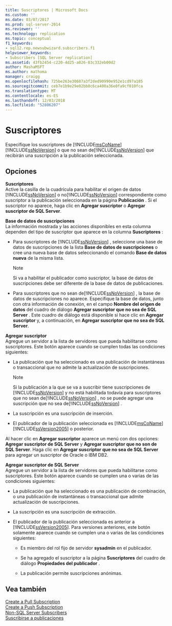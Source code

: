 ```yaml
---
title: Suscriptores | Microsoft Docs
ms.custom: ''
ms.date: 03/07/2017
ms.prod: sql-server-2014
ms.reviewer: ''
ms.technology: replication
ms.topic: conceptual
f1_keywords:
- sql12.rep.newsubwizard.subscribers.f1
helpviewer_keywords:
- Subscribers [SQL Server replication]
ms.assetid: 43fb2454-c220-4d25-a826-83c332eb00d2
author: MashaMSFT
ms.author: mathoma
manager: craigg
ms.openlocfilehash: 725be263e30687a3f2ded90990e952e1cd97a185
ms.sourcegitcommit: ceb7e1b9e29e02bb0c6ca400a36e0fa9cf010fca
ms.translationtype: MT
ms.contentlocale: es-ES
ms.lasthandoff: 12/03/2018
ms.locfileid: "52806207"
---
```

# <a name="subscribers"></a>Suscriptores
  Especifique los suscriptores de [!INCLUDE[msCoName](../../includes/msconame-md.md)] [!INCLUDE[ssNoVersion](../../includes/ssnoversion-md.md)] o que no sean de[!INCLUDE[ssNoVersion](../../includes/ssnoversion-md.md)] que recibirán una suscripción a la publicación seleccionada.  
  
## <a name="options"></a>Opciones  
 **Suscriptores**  
 Active la casilla de la cuadrícula para habilitar el origen de datos [!INCLUDE[ssNoVersion](../../includes/ssnoversion-md.md)] o no[!INCLUDE[ssNoVersion](../../includes/ssnoversion-md.md)] correspondiente como suscriptor a la publicación seleccionada en la página **Publicación** . Si el suscriptor no aparece, haga clic en **Agregar suscriptor** o **Agregar suscriptor de SQL Server**.  
  
 **Base de datos de suscripciones**  
 La información mostrada y las acciones disponibles en esta columna dependen del tipo de suscriptor que aparece en la columna **Suscriptores** :  
  
-   Para suscriptores de [!INCLUDE[ssNoVersion](../../includes/ssnoversion-md.md)] , seleccione una base de datos de suscripciones de la lista **Base de datos de suscripciones** o cree una nueva base de datos seleccionando el comando **Base de datos nueva** de la misma lista.  
  
    > [!NOTE]  
    >  Si va a habilitar el publicador como suscriptor, la base de datos de suscripciones debe ser diferente de la base de datos de publicaciones.  
  
-   Para suscriptores que no sean de[!INCLUDE[ssNoVersion](../../includes/ssnoversion-md.md)] , la base de datos de suscripciones no aparece. Especifique la base de datos, junto con otra información de conexión, en el campo **Nombre del origen de datos** del cuadro de diálogo **Agregar suscriptor que no sea de SQL Server** . Este cuadro de diálogo está disponible si hace clic en **Agregar suscriptor** y, a continuación, en **Agregar suscriptor que no sea de SQL Server**.  
  
 **Agregar suscriptor**  
 Agregue un servidor a la lista de servidores que pueda habilitarse como suscriptores. Este botón aparece cuando se cumplen todas las condiciones siguientes:  
  
-   La publicación que ha seleccionado es una publicación de instantáneas o transaccional que no admite la actualización de suscripciones.  
  
    > [!NOTE]  
    >  Si la publicación a la que se va a suscribir tiene suscripciones de [!INCLUDE[ssNoVersion](../../includes/ssnoversion-md.md)] y no está habilitada todavía para suscriptores que no sean de[!INCLUDE[ssNoVersion](../../includes/ssnoversion-md.md)] , no se puede agregar una suscripción que no sea de[!INCLUDE[ssNoVersion](../../includes/ssnoversion-md.md)] .  
  
-   La suscripción es una suscripción de inserción.  
  
-   El publicador de la publicación seleccionada es [!INCLUDE[msCoName](../../includes/msconame-md.md)] [!INCLUDE[ssVersion2005](../../includes/ssversion2005-md.md)] o posterior.  
  
 Al hacer clic en **Agregar suscriptor** aparece un menú con dos opciones: **Agregar suscriptor de SQL Server** y **Agregar suscriptor que no son de SQL Server**. Haga clic en **Agregar suscriptor que no sea de SQL Server** para agregar un suscriptor de Oracle o IBM DB2.  
  
 **Agregar suscriptor de SQL Server**  
 Agregue un servidor a la lista de servidores que pueda habilitarse como suscriptores. Este botón aparece cuando se cumplen una o varias de las condiciones siguientes:  
  
-   La publicación que ha seleccionado es una publicación de combinación, o una publicación de instantáneas o transaccional que admite actualización de suscripciones.  
  
-   La suscripción es una suscripción de extracción.  
  
-   El publicador de la publicación seleccionada es anterior a [!INCLUDE[ssVersion2005](../../includes/ssversion2005-md.md)]. Para versiones anteriores, este botón solamente aparece cuando se cumplen una o varias de las condiciones siguientes:  
  
    -   Es miembro del rol fijo de servidor **sysadmin** en el publicador.  
  
    -   Se ha agregado el suscriptor a la página **Suscriptores** del cuadro de diálogo **Propiedades del publicador** .  
  
    -   La publicación permite suscripciones anónimas.  
  
## <a name="see-also"></a>Vea también  
 [Create a Pull Subscription](create-a-pull-subscription.md)   
 [Create a Push Subscription](create-a-push-subscription.md)   
 [Non-SQL Server Subscribers](non-sql/non-sql-server-subscribers.md)   
 [Suscribirse a publicaciones](subscribe-to-publications.md)  
  
  
